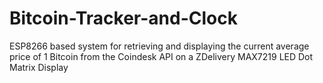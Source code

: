 # Bitcoin-Tracker-and-Clock
ESP8266 based system for retrieving and displaying the current average price of 1 Bitcoin from the Coindesk API on a ZDelivery MAX7219 LED Dot Matrix Display
